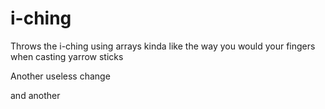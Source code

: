 # i-ching
Throws the i-ching using arrays kinda like the way you would your fingers when casting yarrow sticks

Another useless change

and another